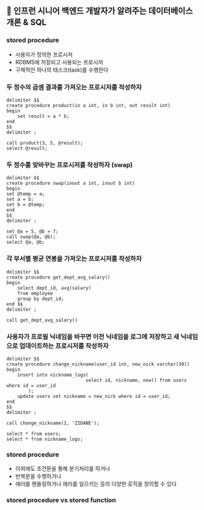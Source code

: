 ## :pushpin: 인프런 시니어 백엔드 개발자가 알려주는 데이터베이스 개론 & SQL

### stored procedure
- 사용자가 정의한 프로시저
- RDBMS에 저장되고 사용되는 프로시저
- 구체적인 하나의 태스크(task)를 수행한다

### 두 정수의 곱셈 결과를 가져오는 프로시저를 작성하자
```mysql
delimiter $$
create procedure product(in a int, in b int, out result int)
begin
    set result = a * b;
end
$$
delimiter ;

call product(3, 5, @result);
select @result;
```


### 두 정수를 맞바꾸는 프로시저를 작성하자 (swap)
```mysql
delimiter $$
create procedure swap(inout a int, inout b int)
begin
set @temp = a;
set a = b;
set b = @temp;
end
$$
delimiter ;

set @a = 5, @b = 7;
call swap(@a, @b);
select @a, @b;
```

### 각 부서별 평균 연봉을 가져오는 프로시저를 작성하자
```mysql
delimiter $$
create procedure get_dept_avg_salary()
begin 
    select dept_id, avg(salary)
    from employee
    group by dept_id;
end $$
delimiter ;

call get_dept_avg_salary()
```

### 사용자가 프로필 닉네임을 바꾸면 이전 닉네임을 로그에 저장하고 새 닉네임으로 업데이트하는 프로시저를 작성하자
```mysql
delimiter $$
create procedure change_nickname(user_id int, new_nick varchar(30))
begin 
    insert into nickname_logs(
                             select id, nickname, now() from users where id = user_id
        );
    update users set nickname = new_nick where id = user_id;
end 
$$
delimiter ;

call change_nickname(1, 'ZIDANE');

select * from users;
select * from nickname_logs;
```

### stored procedure
- 이외에도 조건문을 통해 분기처리를 하거나
- 반복문을 수행하거나
- 에러를 핸들링하거나 에러를 일으키는 등의 다양한 로직을 정의할 수 있다

### stored procedure vs stored function



